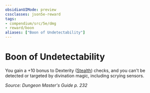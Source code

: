 ```yaml
---
obsidianUIMode: preview
cssclasses: json5e-reward
tags:
- compendium/src/5e/dmg
- reward/boon
aliases: ["Boon of Undetectability"]
---
```

# Boon of Undetectability

You gain a +10 bonus to Dexterity ([Stealth](/Systems/5e/rules/skills.md#Stealth)) checks, and you can't be detected or targeted by divination magic, including scrying sensors.

*Source: Dungeon Master's Guide p. 232*